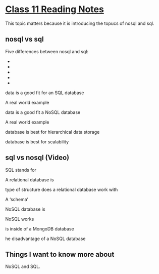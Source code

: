 # [Class 11 Reading Notes](https://github.com/snur206/reading-notes/blob/main/301/class11notes.md)

This topic matters because it is introducing the topucs of nosql and sql.

## nosql vs sql

Five differences between nosql and sql:

- 
 	  
-

-

-

-

data is a good fit for an SQL database

A real world example

data is a good fit a NoSQL database

A real world example

 database is best for hierarchical data storage

database is best for scalability

## sql vs nosql (Video)

SQL stands for

A relational database is

type of structure does a relational database work with

A ‘schema’

NoSQL database is

NoSQL works

 is inside of a MongoDB database



he disadvantage of a NoSQL database

## Things I want to know more about

NoSQL and SQL.
